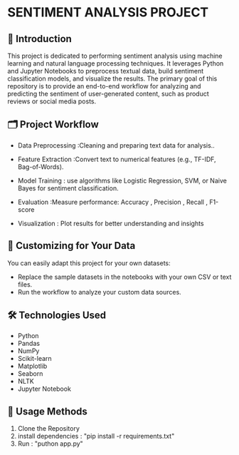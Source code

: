 # SENTIMENT ANALYSIS PROJECT

## 📌 Introduction
This project is dedicated to performing sentiment analysis using machine learning and natural language processing techniques. It leverages Python and Jupyter Notebooks to preprocess textual data, build sentiment classification models, and visualize the results. The primary goal of this repository is to provide an end-to-end workflow for analyzing and predicting the sentiment of user-generated content, such as product reviews or social media posts.

## 🗂️ Project Workflow

- Data Preprocessing :Cleaning and preparing text data for analysis..

- Feature Extraction :Convert text to numerical features (e.g., TF-IDF, Bag-of-Words).

- Model Training : use algorithms like Logistic Regression, SVM, or Naive Bayes for sentiment classification.

- Evaluation :Measure performance:  Accuracy , Precision , Recall , F1-score

- Visualization : Plot results for better understanding and insights
  
## 🎯 Customizing for Your Data
You can easily adapt this project for your own datasets:

- Replace the sample datasets in the notebooks with your own CSV or text files.
- Run the workflow to analyze your custom data sources.


## 🛠️ Technologies Used
- Python
- Pandas
- NumPy
- Scikit-learn
- Matplotlib
- Seaborn
- NLTK
- Jupyter Notebook

## 🚀 Usage Methods
1. Clone the Repository 
2. install dependencies : "pip install -r requirements.txt"
3. Run : "puthon app.py"
  


